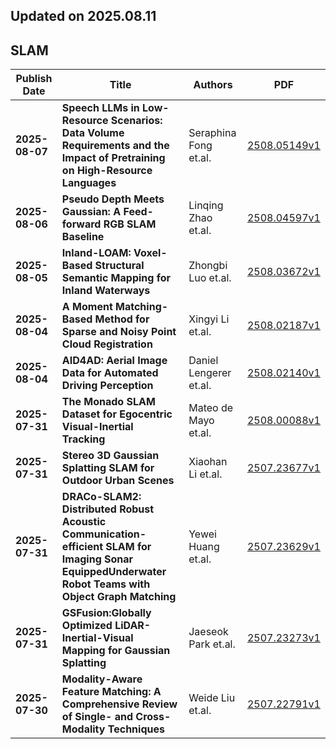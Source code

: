 ## Updated on 2025.08.11

## SLAM

|Publish Date|Title|Authors|PDF|
|---|---|---|---|
|**2025-08-07**|**Speech LLMs in Low-Resource Scenarios: Data Volume Requirements and the Impact of Pretraining on High-Resource Languages**|Seraphina Fong et.al.|[2508.05149v1](http://arxiv.org/abs/2508.05149v1)|
|**2025-08-06**|**Pseudo Depth Meets Gaussian: A Feed-forward RGB SLAM Baseline**|Linqing Zhao et.al.|[2508.04597v1](http://arxiv.org/abs/2508.04597v1)|
|**2025-08-05**|**Inland-LOAM: Voxel-Based Structural Semantic Mapping for Inland Waterways**|Zhongbi Luo et.al.|[2508.03672v1](http://arxiv.org/abs/2508.03672v1)|
|**2025-08-04**|**A Moment Matching-Based Method for Sparse and Noisy Point Cloud Registration**|Xingyi Li et.al.|[2508.02187v1](http://arxiv.org/abs/2508.02187v1)|
|**2025-08-04**|**AID4AD: Aerial Image Data for Automated Driving Perception**|Daniel Lengerer et.al.|[2508.02140v1](http://arxiv.org/abs/2508.02140v1)|
|**2025-07-31**|**The Monado SLAM Dataset for Egocentric Visual-Inertial Tracking**|Mateo de Mayo et.al.|[2508.00088v1](http://arxiv.org/abs/2508.00088v1)|
|**2025-07-31**|**Stereo 3D Gaussian Splatting SLAM for Outdoor Urban Scenes**|Xiaohan Li et.al.|[2507.23677v1](http://arxiv.org/abs/2507.23677v1)|
|**2025-07-31**|**DRACo-SLAM2: Distributed Robust Acoustic Communication-efficient SLAM for Imaging Sonar EquippedUnderwater Robot Teams with Object Graph Matching**|Yewei Huang et.al.|[2507.23629v1](http://arxiv.org/abs/2507.23629v1)|
|**2025-07-31**|**GSFusion:Globally Optimized LiDAR-Inertial-Visual Mapping for Gaussian Splatting**|Jaeseok Park et.al.|[2507.23273v1](http://arxiv.org/abs/2507.23273v1)|
|**2025-07-30**|**Modality-Aware Feature Matching: A Comprehensive Review of Single- and Cross-Modality Techniques**|Weide Liu et.al.|[2507.22791v1](http://arxiv.org/abs/2507.22791v1)|

